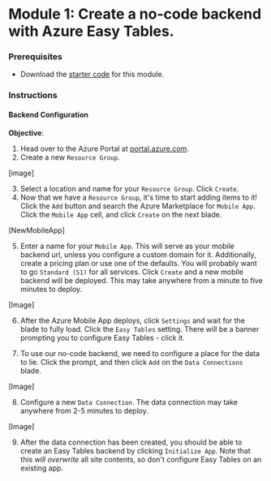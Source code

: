 # Module 1: Create a no-code backend with Azure Easy Tables.

### Prerequisites
* Download the [starter code](http://www.google.com) for this module.

### Instructions
#### Backend Configuration
**Objective**:

1. Head over to the Azure Portal at [portal.azure.com](portal.azure.com).
2. Create a new `Resource Group`.

[image]

3. Select a location and name for your `Resource Group`. Click `Create`. 
4. Now that we have a `Resource Group`, it's time to start adding items to it! Click the `Add` button and search the Azure Marketplace for `Mobile App`. Click the `Mobile App` cell, and click `Create` on the next blade.

[NewMobileApp]

5. Enter a name for your `Mobile App`. This will serve as your mobile backend url, unless you configure a custom domain for it. Additionally, create a pricing plan or use one of the defaults. You will probably want to go `Standard (S1)` for all services. Click `Create` and a new mobile backend will be deployed. This may take anywhere from a minute to five minutes to deploy.

[Image]

6. After the Azure Mobile App deploys, click `Settings` and wait for the blade to fully load. Click the `Easy Tables` setting. There will be a banner prompting you to configure Easy Tables - click it. 

7. To use our no-code backend, we need to configure a place for the data to lie. Click the prompt, and then click `Add` on the `Data Connections` blade.

[Image]

8. Configure a new `Data Connection`. The data connection may take anywhere from 2-5 minutes to deploy.

[Image]

9. After the data connection has been created, you should be able to create an Easy Tables backend by clicking `Initialize App`. Note that this _will overwrite_ all site contents, so don't configure Easy Tables on an existing app.
